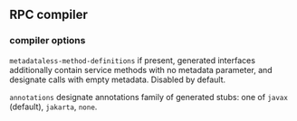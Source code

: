 ## RPC compiler

### compiler options

`metadataless-method-definitions` if present, generated interfaces additionally contain service methods with no metadata parameter, and designate calls with empty metadata. Disabled by default.

`annotations` designate annotations family of generated stubs: one of `javax` (default), `jakarta`, `none`.